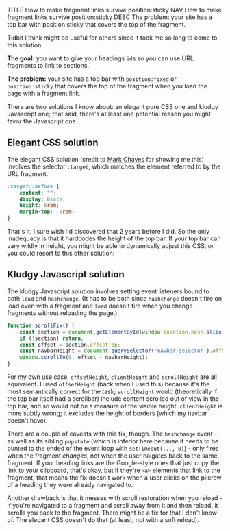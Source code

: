 TITLE How to make fragment links survive position:sticky
NAV How to make fragment links survive position:sticky
DESC The problem: your site has a top bar with position:sticky that covers the top of the fragment.

Tidbit I think might be useful for others since it took me so long to come to this solution.

**The goal:** you want to give your headings `id`s so you can use URL fragments to link to sections.

**The problem:** your site has a top bar with `position:fixed` or `position:sticky` that covers the top of the fragment when you load the page with a fragment link.

There are two solutions I know about: an elegant pure CSS one and kludgy Javascript one; that said, there's at least one potential reason you might favor the Javascript one.

## Elegant CSS solution

The elegant CSS solution (credit to [Mark Chaves](https://dev.to/marklchaves/comment/110pb) for showing me this) involves the selector `:target`, which matches the element referred to by the URL fragment.
```css
:target::before {
	content: "";
	display: block;
	height: 6rem;
	margin-top: -6rem;
}
```
That's it. I sure wish I'd discovered that 2 years before I did. So the only inadequacy is that it hardcodes the height of the top bar. If your top bar can vary wildly in height, you might be able to dynamically adjust this CSS, or you could resort to this other solution:

## Kludgy Javascript solution

The kludgy Javascript solution involves setting event listeners bound to both `load` and `hashchange`. (It has to be both since `hashchange` doesn't fire on load even with a fragment and `load` doesn't fire when you change fragments without reloading the page.)
```javascript
function scrollFix() {
	const section = document.getElementById(window.location.hash.slice(1));
	if (!section) return;
	const offset = section.offsetTop;
	const navbarHeight = document.querySelector('navbar-selector').offsetHeight;
	window.scrollTo(0, offset - navbarHeight);
}
```
For my own use case, `offsetHeight`, `clientHeight` and `scrollHeight` are all equivalent. I used `offsetHeight` (back when I used this) because it's the most semantically correct for the task; `scrollHeight` would (theoretically if the top bar itself had a scrollbar) include content scrolled out of view in the top bar, and so would not be a measure of the visible height. `clientHeight` is more subtly wrong; it excludes the height of borders (which my navbar doesn't have).

There are a couple of caveats with this fix, though. The `hashchange` event - as well as its sibling `popstate` (which is inferior here because it needs to be punted to the ended of the event loop with `setTimeout(..., 0)`) - only fires when the fragment *changes*, not when the user naigates back to the same fragment. If your heading links are the Google-style ones that just copy the link to your clipboard, that's okay, but if they're `<a>` elements that link to the fragment, that means the fix doesn't work when a user clicks on the pilcrow of a heading they were already navigated to.

Another drawback is that it messes with scroll restoration when you reload - if you're navigated to a fragment and scroll away from it and then reload, it scrolls you back to the fragment. There might be a fix for that I don't know of. The elegant CSS doesn't do that (at least, not with a soft reload).
